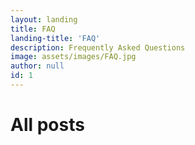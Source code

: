 ```yaml
---
layout: landing
title: FAQ
landing-title: 'FAQ'
description: Frequently Asked Questions
image: assets/images/FAQ.jpg
author: null
id: 1
---
```


<h1>All posts</h1>
